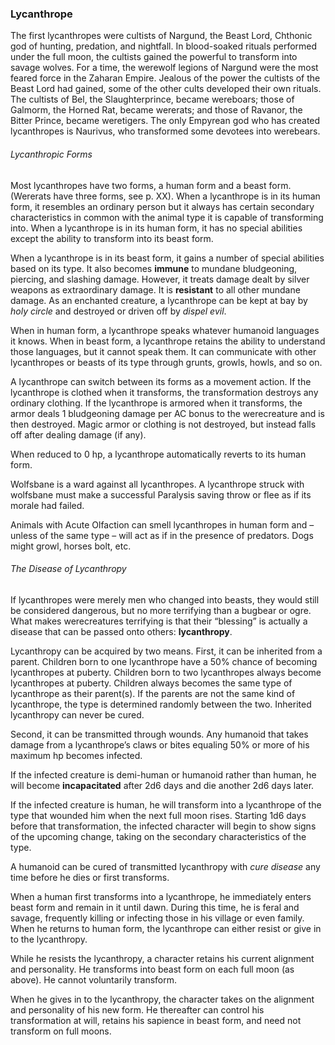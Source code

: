 ### Lycanthrope

The first lycanthropes were cultists of Nargund, the Beast Lord, Chthonic god of hunting, predation, and nightfall. In blood-soaked rituals performed under the full moon, the cultists gained the powerful to transform into savage wolves. For a time, the werewolf legions of Nargund were the most feared force in the Zaharan Empire. Jealous of the power the cultists of the Beast Lord had gained, some of the other cults developed their own rituals. The cultists of Bel, the Slaughterprince, became wereboars; those of Galmorm, the Horned Rat, became wererats; and those of Ravanor, the Bitter Prince, became weretigers. The only Empyrean god who has created lycanthropes is Naurivus, who transformed some devotees into werebears.

###### Lycanthropic Forms

Most lycanthropes have two forms, a human form and a beast form. (Wererats have three forms, see p. XX). When a lycanthrope is in its human form, it resembles an ordinary person but it always has certain secondary characteristics in common with the animal type it is capable of transforming into. When a lycanthrope is in its human form, it has no special abilities except the ability to transform into its beast form.

When a lycanthrope is in its beast form, it gains a number of special abilities based on its type. It also becomes **immune** to mundane bludgeoning, piercing, and slashing damage. However, it treats damage dealt by silver weapons as extraordinary damage. It is **resistant** to all other mundane damage. As an enchanted creature, a lycanthrope can be kept at bay by *holy circle* and destroyed or driven off by *dispel evil*.

When in human form, a lycanthrope speaks whatever humanoid languages it knows. When in beast form, a lycanthrope retains the ability to understand those languages, but it cannot speak them. It can communicate with other lycanthropes or beasts of its type through grunts, growls, howls, and so on.

A lycanthrope can switch between its forms as a movement action. If the lycanthrope is clothed when it transforms, the transformation destroys any ordinary clothing. If the lycanthrope is armored when it transforms, the armor deals 1 bludgeoning damage per AC bonus to the werecreature and is then destroyed. Magic armor or clothing is not destroyed, but instead falls off after dealing damage (if any).

When reduced to 0 hp, a lycanthrope automatically reverts to its human form.

Wolfsbane is a ward against all lycanthropes. A lycanthrope struck with wolfsbane must make a successful Paralysis saving throw or flee as if its morale had failed.

Animals with Acute Olfaction can smell lycanthropes in human form and – unless of the same type – will act as if in the presence of predators. Dogs might growl, horses bolt, etc.

###### The Disease of Lycanthropy

If lycanthropes were merely men who changed into beasts, they would still be considered dangerous, but no more terrifying than a bugbear or ogre. What makes werecreatures terrifying is that their “blessing” is actually a disease that can be passed onto others: **lycanthropy**.

Lycanthropy can be acquired by two means. First, it can be inherited from a parent. Children born to one lycanthrope have a 50% chance of becoming lycanthropes at puberty. Children born to two lycanthropes always become lycanthropes at puberty. Children always becomes the same type of lycanthrope as their parent(s). If the parents are not the same kind of lycanthrope, the type is determined randomly between the two. Inherited lycanthropy can never be cured.

Second, it can be transmitted through wounds. Any humanoid that takes damage from a lycanthrope’s claws or bites equaling 50% or more of his maximum hp becomes infected.

If the infected creature is demi-human or humanoid rather than human, he will become **incapacitated** after 2d6 days and die another 2d6 days later.

If the infected creature is human, he will transform into a lycanthrope of the type that wounded him when the next full moon rises. Starting 1d6 days before that transformation, the infected character will begin to show signs of the upcoming change, taking on the secondary characteristics of the type.

A humanoid can be cured of transmitted lycanthropy with *cure disease* any time before he dies or first transforms.

When a human first transforms into a lycanthrope, he immediately enters beast form and remain in it until dawn. During this time, he is feral and savage, frequently killing or infecting those in his village or even family. When he returns to human form, the lycanthrope can either resist or give in to the lycanthropy.

While he resists the lycanthropy, a character retains his current alignment and personality. He transforms into beast form on each full moon (as above). He cannot voluntarily transform.

When he gives in to the lycanthropy, the character takes on the alignment and personality of his new form. He thereafter can control his transformation at will, retains his sapience in beast form, and need not transform on full moons.
